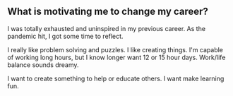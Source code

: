 ## What is motivating me to change my career?

I was totally exhausted and uninspired in my previous career. As the pandemic hit, I got some time to reflect.

I really like problem solving and puzzles. I like creating things. I'm capable of working long hours, but I know longer want 12 or 15 hour days. Work/life balance sounds dreamy.

I want to create something to help or educate others. I want make learning fun.
